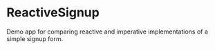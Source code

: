 ReactiveSignup
==============

Demo app for comparing reactive and imperative implementations of a simple signup form.
